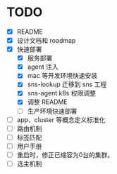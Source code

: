 # TODO

- [x] README
- [x] 设计文档和 roadmap
- [x] 快速部署
	- [x] 服务部署
	- [x] agent 注入
	- [x] mac 等开发环境快速安装
	- [x] sns-lookup 迁移到 sns 工程
	- [x] sns-agent k8s 权限调整
	- [x] 调整 README
	- [ ] 生产环境快速部署
- [ ] app、cluster 等概念定义标准化
- [ ] 路由机制
- [ ] 标签匹配
- [ ] 用户手册
- [ ] 重启时，修正已缩容为0台的集群。
- [ ] 选主机制
